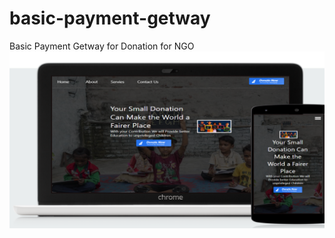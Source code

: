 # basic-payment-getway
Basic Payment Getway for Donation for NGO
![alt text](https://github.com/iankit31/basic-payment-getway/blob/main/img/Screen.png)
